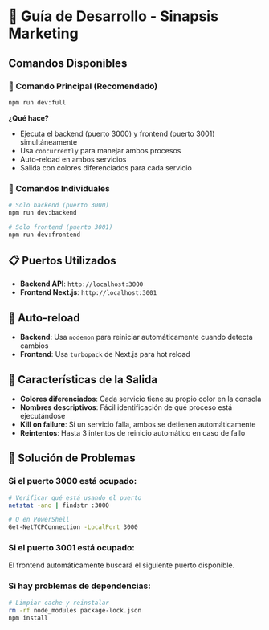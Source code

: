 # 🚀 Guía de Desarrollo - Sinapsis Marketing

## Comandos Disponibles

### 🎯 Comando Principal (Recomendado)
```bash
npm run dev:full
```
**¿Qué hace?**
- Ejecuta el backend (puerto 3000) y frontend (puerto 3001) simultáneamente
- Usa `concurrently` para manejar ambos procesos
- Auto-reload en ambos servicios
- Salida con colores diferenciados para cada servicio

### 🔧 Comandos Individuales
```bash
# Solo backend (puerto 3000)
npm run dev:backend

# Solo frontend (puerto 3001) 
npm run dev:frontend
```


## 📋 Puertos Utilizados

- **Backend API**: `http://localhost:3000`
- **Frontend Next.js**: `http://localhost:3001`

## 🔄 Auto-reload

- **Backend**: Usa `nodemon` para reiniciar automáticamente cuando detecta cambios
- **Frontend**: Usa `turbopack` de Next.js para hot reload

## 🎨 Características de la Salida

- **Colores diferenciados**: Cada servicio tiene su propio color en la consola
- **Nombres descriptivos**: Fácil identificación de qué proceso está ejecutándose
- **Kill on failure**: Si un servicio falla, ambos se detienen automáticamente
- **Reintentos**: Hasta 3 intentos de reinicio automático en caso de fallo

## 🚨 Solución de Problemas

### Si el puerto 3000 está ocupado:
```bash
# Verificar qué está usando el puerto
netstat -ano | findstr :3000

# O en PowerShell
Get-NetTCPConnection -LocalPort 3000
```

### Si el puerto 3001 está ocupado:
El frontend automáticamente buscará el siguiente puerto disponible.

### Si hay problemas de dependencias:
```bash
# Limpiar cache y reinstalar
rm -rf node_modules package-lock.json
npm install
```
